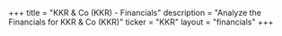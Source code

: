 +++
title = "KKR & Co (KKR) - Financials"
description = "Analyze the Financials for KKR & Co (KKR)"
ticker = "KKR"
layout = "financials"
+++


